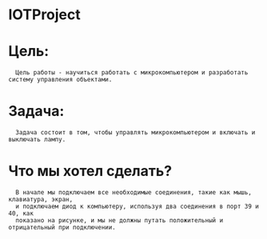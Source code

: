  # IOTProject

# Цель:

      Цель работы - научиться работать с микрокомпьютером и разработать систему управления объектами.
      
# Задача:
      
      Задача состоит в том, чтобы управлять микрокомпьютером и включать и выключать лампу.
# Что мы хотел сделать?
      
      В начале мы подключаем все необходимые соединения, такие как мышь, клавиатура, экран, 
      и подключаем диод к компьютеру, используя два соединения в порт 39 и 40, как 
      показано на рисунке, и мы не должны путать положительный и отрицательный при подключении.
